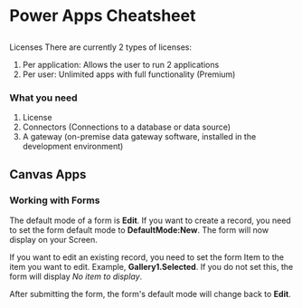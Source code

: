 # Power Apps Cheatsheet

##
Licenses
There are currently 2 types of licenses:

1. Per application: Allows the user to run 2 applications
2. Per user: Unlimited apps with full functionality (Premium)

### What you need

1. License
2. Connectors (Connections to a database or data source)
3. A gateway (on-premise data gateway software, installed in the development environment)

## Canvas Apps

### Working with Forms
The default mode of a form is **Edit**. If you want to create a record, you need to set the form default mode to **DefaultMode:New**. The form will now display on your Screen.

If you want to edit an existing record, you need to set the form Item to the item you want to edit. Example, **Gallery1.Selected**. If you do not set this, the form will display *No item to display*. 

After submitting the form, the form's default mode will change back to **Edit**.

   
